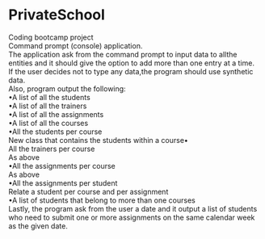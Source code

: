 # PrivateSchool
Coding bootcamp project<br/>
Command prompt (console) application.<br/>
The application ask from the command prompt to input data to allthe entities and it should give the option to add more than one entry at a time.<br/>
If the user decides not to type any data,the program should use synthetic data.<br/>
Also, program output the following:<br/>
•A list of all the students<br/>
•A list of all the trainers<br/>
•A list of all the assignments<br/>
•A list of all the courses<br/>
•All the students per course<br/>
New class that contains the students within a course•<br/>
All the trainers per course<br/>
As above<br/>
•All the assignments per course<br/>
As above<br/>
•All the assignments per student<br/>
Relate a student per course and per assignment<br/>
•A list of students that belong to more than one courses<br/>
Lastly, the program ask from the user a date and it output a list of students who need to submit one or more assignments on the same calendar week as the given date.

